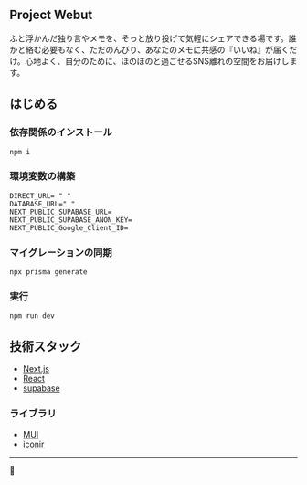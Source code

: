 ## Project Webut
ふと浮かんだ独り言やメモを、そっと放り投げて気軽にシェアできる場です。誰かと絡む必要もなく、ただのんびり、あなたのメモに共感の『いいね』が届くだけ。心地よく、自分のために、ほのぼのと過ごせるSNS離れの空間をお届けします。

## はじめる

### 依存関係のインストール
```
npm i
```

### 環境変数の構築
```
DIRECT_URL= " "
DATABASE_URL=" "
NEXT_PUBLIC_SUPABASE_URL=
NEXT_PUBLIC_SUPABASE_ANON_KEY=
NEXT_PUBLIC_Google_Client_ID=
```

### マイグレーションの同期
```
npx prisma generate
```

### 実行
```
npm run dev
```

## 技術スタック
- [Next.js](https://nextjs.org/)
- [React](https://ja.react.dev/)
- [supabase](https://supabase.com/)

### ライブラリ
- [MUI](https://mui.com/)
- [iconir](https://iconoir.com/)

---
🤝
